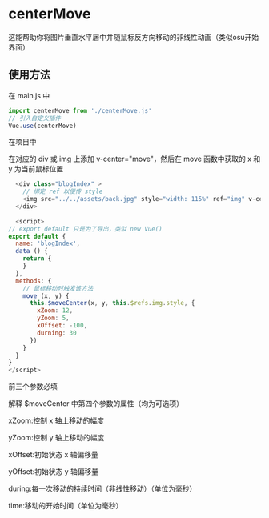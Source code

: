 # centerMove
这能帮助你将图片垂直水平居中并随鼠标反方向移动的非线性动画（类似osu开始界面）

## 使用方法
在 main.js 中
``` javascript
import centerMove from './centerMove.js'
// 引入自定义插件
Vue.use(centerMove)
```

在项目中

在对应的 div 或 img 上添加 v-center="move"，然后在 move 函数中获取的 x 和 y 为当前鼠标位置
``` javascript
  <div class="blogIndex" >
    // 绑定 ref 以便传 style
    <img src="../../assets/back.jpg" style="width: 115%" ref="img" v-center="move">
  </div>
  
  <script>
// export default 只是为了导出，类似 new Vue()
export default {
  name: 'blogIndex',
  data () {
    return {
    }
  },
  methods: {
    // 鼠标移动时触发该方法
    move (x, y) {
      this.$moveCenter(x, y, this.$refs.img.style, {
        xZoom: 12,
        yZoom: 5,
        xOffset: -100,
        durning: 30
      })
    }
  }
}
</script>
```
前三个参数必填

解释 $moveCenter 中第四个参数的属性（均为可选项）

xZoom:控制 x 轴上移动的幅度

yZoom:控制 y 轴上移动的幅度

xOffset:初始状态 x 轴偏移量

yOffset:初始状态 y 轴偏移量

during:每一次移动的持续时间（非线性移动）（单位为毫秒）

time:移动的开始时间（单位为毫秒）
